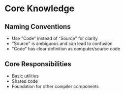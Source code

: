 # Core Knowledge

## Naming Conventions
- Use "Code" instead of "Source" for clarity
- "Source" is ambiguous and can lead to confusion
- "Code" has clear definition as computer/source code

## Core Responsibilities
- Basic utilities
- Shared code
- Foundation for other compiler components
